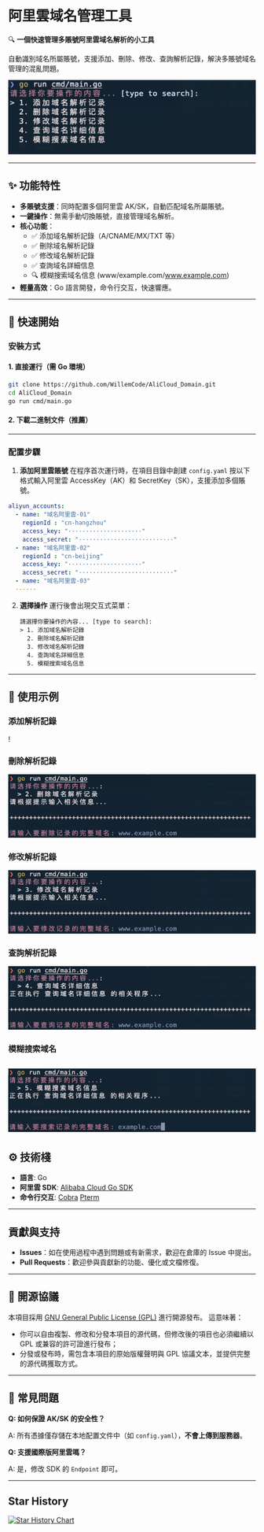 # 阿里雲域名管理工具

🔍 **一個快速管理多賬號阿里雲域名解析的小工具**

自動識別域名所屬賬號，支援添加、刪除、修改、查詢解析記錄，解決多賬號域名管理的混亂問題。

![UI Screenshot](./images/001.png)

---
## ✨ 功能特性
- **多賬號支援**：同時配置多個阿里雲 AK/SK，自動匹配域名所屬賬號。
- **一鍵操作**：無需手動切換賬號，直接管理域名解析。
- **核心功能**：
  - ✅ 添加域名解析記錄（A/CNAME/MX/TXT 等）
  - ✅ 刪除域名解析記錄
  - ✅ 修改域名解析記錄
  - ✅ 查詢域名詳細信息
  - 🔍 模糊搜索域名信息 (www/example.com/www.example.com)
- **輕量高效**：Go 語言開發，命令行交互，快速響應。
---
## 🚀 快速開始
### 安裝方式
#### 1. 直接運行（需 Go 環境）
```bash
git clone https://github.com/WillemCode/AliCloud_Domain.git
cd AliCloud_Domain
go run cmd/main.go
```
#### 2. 下載二進制文件（推薦）

---
### 配置步驟
1. **添加阿里雲賬號**
   在程序首次運行時，在項目目錄中創建 `config.yaml` 按以下格式輸入阿里雲 AccessKey（AK）和 SecretKey（SK），支援添加多個賬號。
```yaml
aliyun_accounts:
  - name: "域名阿里雲-01"
    regionId : "cn-hangzhou"
    access_key: "·····················"
    access_secret: "···························"
  - name: "域名阿里雲-02"
    regionId : "cn-beijing"
    access_key: "·····················"
    access_secret: "···························"
  - name: "域名阿里雲-03"
  ······
```
2. **選擇操作**
   運行後會出現交互式菜單：
   ```text
   請選擇你要操作的內容... [type to search]: 
   > 1. 添加域名解析記錄
     2. 刪除域名解析記錄
     3. 修改域名解析記錄
     4. 查詢域名詳細信息
     5. 模糊搜索域名信息
   ```
---
## 📸 使用示例
### 添加解析記錄
!
### 刪除解析記錄
![刪除解析記錄截圖](./images/003.png)
### 修改解析記錄
![修改解析記錄截圖](./images/004.png)
### 查詢解析記錄
![查詢解析記錄截圖](./images/005.png)
### 模糊搜索域名
![模糊搜索截圖](./images/006.png)
---
## ⚙️ 技術棧
- **語言**: Go
- **阿里雲 SDK**: [Alibaba Cloud Go SDK](https://github.com/aliyun/alibaba-cloud-sdk-go)
- **命令行交互**: [Cobra](https://github.com/spf13/cobra) [Pterm](https://github.com/pterm/pterm)
---
## 貢獻與支持
- **Issues**：如在使用過程中遇到問題或有新需求，歡迎在倉庫的 Issue 中提出。
- **Pull Requests**：歡迎參與貢獻新的功能、優化或文檔修復。
---
## 📜 開源協議

本項目採用 [GNU General Public License (GPL)](./LICENSE) 進行開源發布。
這意味著：
- 你可以自由複製、修改和分發本項目的源代碼，但修改後的項目也必須繼續以 GPL 或兼容的許可證進行發布；
- 分發或發布時，需包含本項目的原始版權聲明與 GPL 協議文本，並提供完整的源代碼獲取方式。

---
## 🙋 常見問題

**Q: 如何保證 AK/SK 的安全性？**

A: 所有憑據僅存儲在本地配置文件中（如 `config.yaml`），**不會上傳到服務器**。

**Q: 支援國際版阿里雲嗎？**

A: 是，修改 SDK 的 `Endpoint` 即可。

---
## Star History
[![Star History Chart](https://api.star-history.com/svg?repos=WillemCode/AliCloud_Domain&type=Date)](https://www.star-history.com/#WillemCode/AliCloud_Domain&Date)
